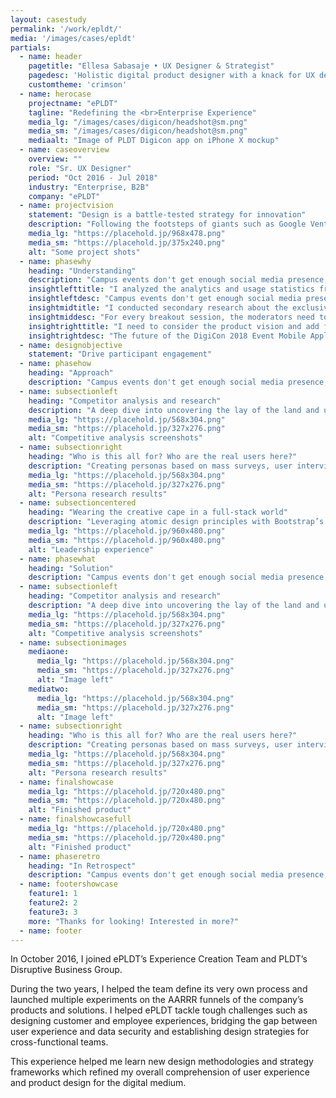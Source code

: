 ```yaml
---
layout: casestudy
permalink: '/work/epldt/'
media: '/images/cases/epldt' 
partials:
  - name: header
    pagetitle: "Ellesa Sabasaje • UX Designer & Strategist"
    pagedesc: 'Holistic digital product designer with a knack for UX design, UX strategy, UX research, prototyping and front-end development'
    customtheme: 'crimson'
  - name: herocase
    projectname: "ePLDT"
    tagline: "Redefining the <br>Enterprise Experience"
    media_lg: "/images/cases/digicon/headshot@sm.png"
    media_sm: "/images/cases/digicon/headshot@sm.png"
    mediaalt: "Image of PLDT Digicon app on iPhone X mockup"
  - name: caseoverview
    overview: ""
    role: "Sr. UX Designer"
    period: "Oct 2016 - Jul 2018"
    industry: "Enterprise, B2B"
    company: "ePLDT"
  - name: projectvision
    statement: "Design is a battle-tested strategy for innovation"
    description: "Following the footsteps of giants such as Google Ventures, Slack and IBM, we found that embracing design at an early stage takes far fewer resources. Data tells us that a competitive edge can be built through design."
    media_lg: "https://placehold.jp/968x478.png"
    media_sm: "https://placehold.jp/375x240.png"
    alt: "Some project shots"
  - name: phasewhy
    heading: "Understanding"
    description: "Campus events don't get enough social media presence, because content is spread out over so many different platforms. I conducted a questionnaire and found that event awareness is limited. With that in mind, these are our goals—"
    insightlefttitle: "I analyzed the analytics and usage statistics from last year’s mobile app. There were 3 different user archetypes, and 2 attendee personas."
    insightleftdesc: "Campus events don't get enough social media presence, because content is spread out over so many different platforms. I conducted a questionnaire and found that event awareness is limited. With that in mind, these are our goals—"
    insightmidtitle: "I conducted secondary research about the exclusive event experience. Participant engagement is important to marketing."
    insightmiddesc: "For every breakout session, the moderators need to conduct an activity, such as run a poll or, send a survey or open the floor for questions, through the app in order to keep the attendees engaged. "
    insightrighttitle: "I need to consider the product vision and add flexibility to the design."
    insightrightdesc: "The future of the DigiCon 2018 Event Mobile Application contains more interactivity and is heavily activity-based. Chatbots, gamification, AR and beacon technology are interesting areas we desired to explore and offer."
  - name: designobjective
    statement: "Drive participant engagement"
  - name: phasehow
    heading: "Approach"
    description: "Campus events don't get enough social media presence, because content is spread out over so many different platforms. I conducted a questionnaire and found that event awareness is limited. With that in mind, these are our goals—"
  - name: subsectionleft
    heading: "Competitor analysis and research"
    description: "A deep dive into uncovering the lay of the land and understanding the market, the industry and its users."
    media_lg: "https://placehold.jp/568x304.png"
    media_sm: "https://placehold.jp/327x276.png"
    alt: "Competitive analysis screenshots"
  - name: subsectionright
    heading: "Who is this all for? Who are the real users here?"
    description: "Creating personas based on mass surveys, user interviews, talking to everyone I can get my hands on and first-hand experience by becoming a student myself."
    media_lg: "https://placehold.jp/568x304.png"
    media_sm: "https://placehold.jp/327x276.png"
    alt: "Persona research results"
  - name: subsectioncentered
    heading: "Wearing the creative cape in a full-stack world"
    description: "Leveraging atomic design principles with Bootstrap’s capabilities to create scalable and efficient front-end modules."
    media_lg: "https://placehold.jp/960x480.png"
    media_sm: "https://placehold.jp/960x480.png"
    alt: "Leadership experience"
  - name: phasewhat
    heading: "Solution"
    description: "Campus events don't get enough social media presence, because content is spread out over so many different platforms. I conducted a questionnaire and found that event awareness is limited. With that in mind, these are our goals—"
  - name: subsectionleft
    heading: "Competitor analysis and research"
    description: "A deep dive into uncovering the lay of the land and understanding the market, the industry and its users."
    media_lg: "https://placehold.jp/568x304.png"
    media_sm: "https://placehold.jp/327x276.png"
    alt: "Competitive analysis screenshots"
  - name: subsectionimages
    mediaone:
      media_lg: "https://placehold.jp/568x304.png"
      media_sm: "https://placehold.jp/327x276.png"
      alt: "Image left"
    mediatwo:
      media_lg: "https://placehold.jp/568x304.png"
      media_sm: "https://placehold.jp/327x276.png"
      alt: "Image left"
  - name: subsectionright
    heading: "Who is this all for? Who are the real users here?"
    description: "Creating personas based on mass surveys, user interviews, talking to everyone I can get my hands on and first-hand experience by becoming a student myself."
    media_lg: "https://placehold.jp/568x304.png"
    media_sm: "https://placehold.jp/327x276.png"
    alt: "Persona research results"
  - name: finalshowcase
    media_lg: "https://placehold.jp/720x480.png"
    media_sm: "https://placehold.jp/720x480.png"
    alt: "Finished product"
  - name: finalshowcasefull
    media_lg: "https://placehold.jp/720x480.png"
    media_sm: "https://placehold.jp/720x480.png"
    alt: "Finished product"
  - name: phaseretro
    heading: "In Retrospect"
    description: "Campus events don't get enough social media presence, because content is spread out over so many different platforms. I conducted a questionnaire and found that event awareness is limited. With that in mind, these are our goals—"
  - name: footershowcase
    feature1: 1
    feature2: 2
    feature3: 3
    more: "Thanks for looking! Interested in more?"
  - name: footer
---
```


In October 2016, I joined ePLDT’s Experience Creation Team and PLDT’s Disruptive Business Group.

During the two years, I helped the team define its very own process and launched multiple experiments on the AARRR funnels of the company’s products and solutions. I helped ePLDT tackle tough challenges such as designing customer and employee experiences, bridging the gap between user experience and data security and establishing design strategies for cross-functional teams.

This experience helped me learn new design methodologies and strategy frameworks which refined my overall comprehension of user experience and product design for the digital medium.
